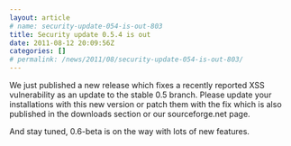 ```yaml
---
layout: article
# name: security-update-054-is-out-803
title: Security update 0.5.4 is out
date: 2011-08-12 20:09:56Z
categories: []
# permalink: /news/2011/08/security-update-054-is-out-803/
---
```

We just published a new release which fixes a recently reported XSS vulnerability as an update to the stable 0.5 branch. Please update your installations with this new version or patch them with the fix which is also published in the downloads section or our sourceforge.net page.

And stay tuned, 0.6-beta is on the way with lots of new features.

